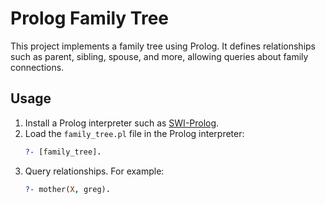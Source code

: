 # Prolog Family Tree

This project implements a family tree using Prolog. It defines relationships such as parent, sibling, spouse, and more, allowing queries about family connections.

## Usage

1. Install a Prolog interpreter such as [SWI-Prolog](https://www.swi-prolog.org/).
2. Load the `family_tree.pl` file in the Prolog interpreter:
   ```prolog
   ?- [family_tree].
3. Query relationships. For example:
    ```prolog
   ?- mother(X, greg).